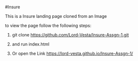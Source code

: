 #Insure

This is a Insure landing page cloned from an Image

to view the page follow the following steps:

1. git clone https://github.com/Lord-Vesta/Insure-Assgn-1.git

2. and run index.html

3. Or open the Link https://lord-vesta.github.io/Insure-Assgn-1/
